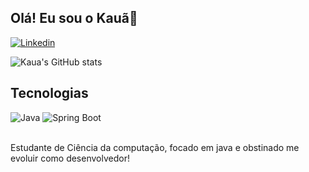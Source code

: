 ## Olá! Eu sou o Kauã👋

[![Linkedin](https://img.shields.io/badge/LinkedIn-0077B5?style=for-the-badge&logo=linkedin&logoColor=white)](www.linkedin.com/in/kauadeliz)

![Kaua's GitHub stats](https://github-readme-stats.vercel.app/api?username=KauaLiz&show_icons=true&theme=dracula)

## Tecnologias

<div style="display=inline-block"> 
          <img alt="Java" src="https://img.shields.io/badge/Java-ED8B00?style=for-the-badge&logo=openjdk&logoColor=white">
          <img alt="Spring Boot" src="https://img.shields.io/badge/Spring-6DB33F?style=for-the-badge&logo=spring&logoColor=white">
</div>
<br>

          

Estudante de Ciência da computação, focado em java e obstinado me evoluir como desenvolvedor!

